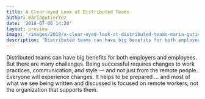 ```yaml
---
title: A Clear-eyed Look at Distributed Teams
author: mariagutierrez
date: '2018-07-06 14:20'
layout: preview
image: '/images/2018/a-clear-eyed-look-at-distributed-teams-maria-gutierrez.jpg'
description: 'Distributed teams can have big benefits for both employers and employees. But there are many challenges.'
---
```


Distributed teams can have big benefits for both employers and employees. But there are many challenges. Being successful requires changes to work practices, communication, and style — and not just from the remote people. Everyone will experience changes. It helps to be prepared … and most of what we see being written and discussed is focused on remote workers, not the organization that supports them.
